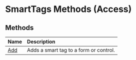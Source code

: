 
# SmartTags Methods (Access)

## Methods



|**Name**|**Description**|
|:-----|:-----|
| [Add](880e9543-a8f9-ed5f-4cc5-692979774972.md)|Adds a smart tag to a form or control.|
